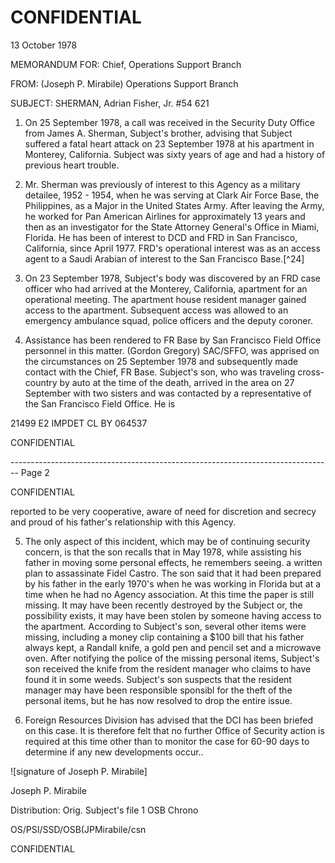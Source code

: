 # CONFIDENTIAL

13 October 1978

MEMORANDUM FOR: Chief, Operations Support Branch

FROM: (Joseph P. Mirabile)
Operations Support Branch

SUBJECT: SHERMAN, Adrian Fisher, Jr. #54 621

1. On 25 September 1978, a call was received in the Security Duty Office from James A. Sherman, Subject's brother, advising that Subject suffered a fatal heart attack on 23 September 1978 at his apartment in Monterey, California. Subject was sixty years of age and had a history of previous heart trouble.

2. Mr. Sherman was previously of interest to this Agency as a military detailee, 1952 - 1954, when he was serving at Clark Air Force Base, the Philippines, as a Major in the United States Army. After leaving the Army, he worked for Pan American Airlines for approximately 13 years and then as an investigator for the State Attorney General's Office in Miami, Florida. He has been of interest to DCD and FRD in San Francisco, California, since April 1977. FRD's operational interest was as an access agent to a Saudi Arabian of interest to the San Francisco Base.[^24]

3. On 23 September 1978, Subject's body was discovered by an FRD case officer who had arrived at the Monterey, California, apartment for an operational meeting. The apartment house resident manager gained access to the apartment. Subsequent access was allowed to an emergency ambulance squad, police officers and the deputy coroner.

4. Assistance has been rendered to FR Base by San Francisco Field Office personnel in this matter. (Gordon Gregory) SAC/SFFO, was apprised on the circumstances on 25 September 1978 and subsequently made contact with the Chief, FR Base. Subject's son, who was traveling cross- country by auto at the time of the death, arrived in the area on 27 September with two sisters and was contacted by a representative of the San Francisco Field Office. He is

21499
E2 IMPDET
CL BY 064537

CONFIDENTIAL


-------------------------------------------------------------------------------- Page 2

CONFIDENTIAL

reported to be very cooperative, aware of need for discretion and secrecy and proud of his father's relationship with this Agency.

5. The only aspect of this incident, which may be of continuing security concern, is that the son recalls that in May 1978, while assisting his father in moving some personal effects, he remembers seeing. a written plan to assassinate Fidel Castro. The son said that it had been prepared by his father in the early 1970's when he was working in Florida but at a time when he had no Agency association. At this time the paper is still missing. It may have been recently destroyed by the Subject or, the possibility exists, it may have been stolen by someone having access to the apartment. According to Subject's son, several other items were missing, including a money clip containing a $100 bill that his father always kept, a Randall knife, a gold pen and pencil set and a microwave oven. After notifying the police of the missing personal items, Subject's son received the knife from the resident manager who claims to have found it in some weeds. Subject's son suspects that the resident manager may have been responsible sponsibl for the theft of the personal items, but he has now resolved to drop the entire issue.

6. Foreign Resources Division has advised that the DCI has been briefed on this case. It is therefore felt that no further Office of Security action is required at this time other than to monitor the case for 60-90 days to determine if any new developments occur..

![signature of Joseph P. Mirabile]

Joseph P. Mirabile

Distribution:
Orig. Subject's file
1 OSB Chrono

OS/PSI/SSD/OSB(JPMirabile/csn

CONFIDENTIAL
